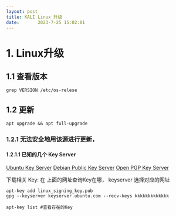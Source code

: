 ```yaml
---
layout: post
title: KALI Linux 升级
date:       2023-7-25 15:02:01
---
```


# 1. Linux升级
## 1.1 查看版本
```
grep VERSION /etc/os-relese
```

## 1.2 更新
```
apt upgrade && apt full-upgrade
```
### 1.2.1 无法安全地用该源进行更新，
#### 1.2.1.1 已知的几个 Key Server
[Ubuntu Key Server](https://keyserver.ubuntu.com/)
[Debian Public Key Server](https://keyring.debian.org/)
[Open PGP Key Server](https://keys.openpgp.org/)

下载相关 Key:
在 上面的网址查询Key在哪， keyserver 选择对应的网址
```
apt-key add linux_signing_key.pub
gpg --keyserver keyserver.ubuntu.com --recv-keys kkkkkkkkkkkkk
```

```
apt-key list #查看存在的Key
```